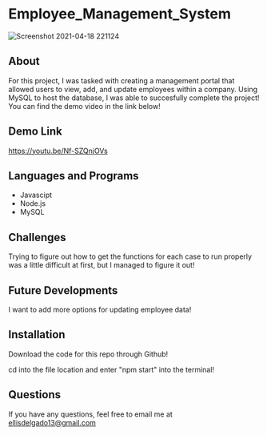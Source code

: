 # Employee_Management_System

![Screenshot 2021-04-18 221124](https://user-images.githubusercontent.com/70980600/115184879-95df2d00-a093-11eb-8d74-e9796b6afabc.png)

## About
For this project, I was tasked with creating a management portal that allowed users to view, add, and update employees within a company. Using MySQL to host the database, I was able to succesfully complete the project! You can find the demo video in the link below!

## Demo Link
https://youtu.be/Nf-SZQnjOVs

## Languages and Programs
  * Javascipt
  * Node.js
  * MySQL


## Challenges
Trying to figure out how to get the functions for each case to run properly was a little difficult at first, but I managed to figure it out!

## Future Developments
I want to add more options for updating employee data!

## Installation

Download the code for this repo through Github!

cd into the file location and enter "npm start" into the terminal!

## Questions

If you have any questions, feel free to email me at ellisdelgado13@gmail.com
